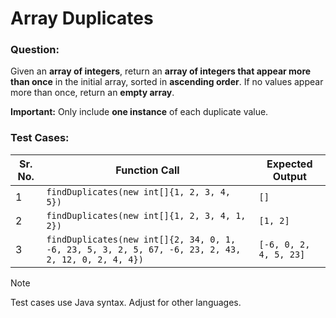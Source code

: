 # Array Duplicates

### Question:
Given an **array of integers**, return an **array of integers that appear more than once** in the initial array, sorted in **ascending order**. If no values appear more than once, return an **empty array**.

**Important:** Only include **one instance** of each duplicate value.

### Test Cases:
| Sr. No. | Function Call                                 | Expected Output        |
| ------- | --------------------------------------------- | ---------------------- |
| 1       | `findDuplicates(new int[]{1, 2, 3, 4, 5})`    | `[]`                   |
| 2       | `findDuplicates(new int[]{1, 2, 3, 4, 1, 2})` | `[1, 2]`               |
| 3       | `findDuplicates(new int[]{2, 34, 0, 1, -6, 23, 5, 3, 2, 5, 67, -6, 23, 2, 43, 2, 12, 0, 2, 4, 4})` | `[-6, 0, 2, 4, 5, 23]` |

> [!NOTE]
> Test cases use Java syntax. Adjust for other languages.